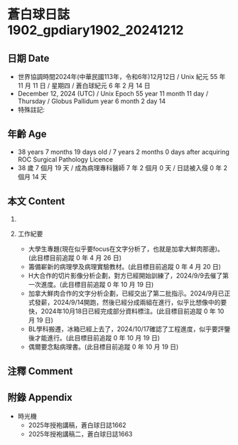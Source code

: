 [_metadata_:encoding]: - "utf-8"
[_metadata_:language]: - "zh-Hant-TW"
[_metadata_:fileformat]: - "markdown"
[_metadata_:MIME_type]: - "text/plain"
[_metadata_:markdown_version]: - "commonmark version 0.30"
[_metadata_:markdown_spec]: - "https://spec.commonmark.org/0.30/"

# 蒼白球日誌1902_gpdiary1902_20241212 #

## 日期 Date ##

* 世界協調時間2024年(中華民國113年，令和6年)12月12日 / Unix 紀元 55 年 11 月 11 日 / 星期四 / 蒼白球紀元 6 年 2 月 14 日
* December 12, 2024 (UTC) / Unix Epoch 55 year 11 month 11 day / Thursday / Globus Pallidum year 6 month 2 day 14
* 特殊註記:

## 年齡 Age ##

* 38 years 7 months 19 days old / 7 years 2 months 0 days after acquiring ROC Surgical Pathology Licence
* 38 歲 7 個月 19 天 / 成為病理專科醫師 7 年 2 個月 0 天 / 日誌被入侵 0 年 2 個月 14 天

## 本文 Content ##

1. 

2. 工作紀要

    - 大學生專題(現在似乎要focus在文字分析了，也就是加拿大鮮肉那邊)。(此目標目前追蹤 0 年 4 月 26 日)
    - 籌備嶄新的病理學及病理實驗教材。(此目標目前追蹤 0 年 4 月 20 日)
    - H大合作的切片影像分析企劃，對方已經開始訓練了，2024/9/9去催了第一次進度。(此目標目前追蹤 0 年 10 月 19 日)
    - 加拿大鮮肉合作的文字分析企劃，已經交出了第二批指示。2024/9月已正式發薪，2024/9/14開跑，然後已經分成兩組在進行，似乎比想像中的要快，2024年10月18日已經完成部分資料標注。(此目標目前追蹤 0 年 10 月 19 日)
    - BL學科搬遷，冰箱已經上去了，2024/10/17確認了工程進度，似乎要評鑒後才能進行。(此目標目前追蹤 0 年 10 月 19 日)
    - 偶爾要念點病理書。(此目標目前追蹤 0 年 10 月 19 日)

## 注釋 Comment ##


## 附錄 Appendix ##

* 時光機
    - 2025年授袍講稿，蒼白球日誌1662
    - 2025年授袍講稿二，蒼白球日誌1663
